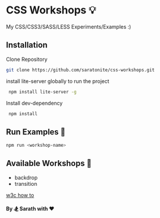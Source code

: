 # CSS Workshops :bulb:

My CSS/CSS3/SASS/LESS Experiments/Examples :)

## Installation
Clone Repository
```bash
git clone https://github.com/saratonite/css-workshops.git
```
install lite-server globally to run the project
```bash
 npm install lite-server -g
```

Install dev-dependency
```bash
 npm install 
```

## Run Examples :bicyclist:
```bash
npm run <workshop-name>
```

## Available Workshops :watermelon:

+ backdrop
+ transition



[w3c how to](https://www.w3schools.com/howto/default.asp)


#### By :snowboarder: Sarath with :heart:
